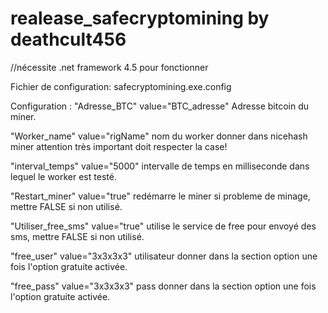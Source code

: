 # realease_safecryptomining by deathcult456

//nécessite .net framework 4.5 pour fonctionner

Fichier de configuration: safecryptomining.exe.config  

Configuration :
"Adresse_BTC" value="BTC_adresse" Adresse bitcoin du miner.

"Worker_name" value="rigName"  nom du worker donner dans nicehash miner attention très important doit respecter la case!

"interval_temps" value="5000" intervalle de temps en milliseconde dans lequel le worker est testé.

"Restart_miner" value="true" redémarre le miner si probleme de minage, mettre FALSE si non utilisé.

"Utiliser_free_sms" value="true" utilise le service de free pour envoyé des sms, mettre FALSE si non utilisé.

"free_user" value="3x3x3x3" utilisateur donner dans la section option une fois l'option gratuite activée.

"free_pass" value="3x3x3x3" pass donner dans la section option une fois l'option gratuite activée.
